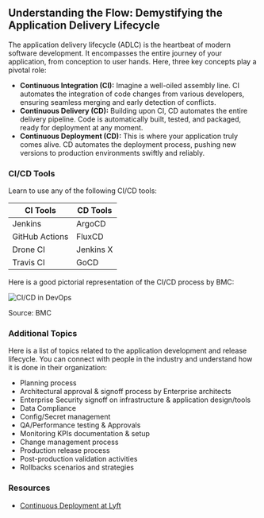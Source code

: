 ## Understanding the Flow: Demystifying the Application Delivery Lifecycle

The application delivery lifecycle (ADLC) is the heartbeat of modern software development. It encompasses the entire journey of your application, from conception to user hands. Here, three key concepts play a pivotal role:

- **Continuous Integration (CI):** Imagine a well-oiled assembly line. CI automates the integration of code changes from various developers, ensuring seamless merging and early detection of conflicts.
- **Continuous Delivery (CD):** Building upon CI, CD automates the entire delivery pipeline. Code is automatically built, tested, and packaged, ready for deployment at any moment.
- **Continuous Deployment (CD):** This is where your application truly comes alive. CD automates the deployment process, pushing new versions to production environments swiftly and reliably.

### CI/CD Tools

Learn to use any of the following CI/CD tools:

| CI Tools          | CD Tools     |
|-------------------|--------------|
| Jenkins           | ArgoCD       |
| GitHub Actions    | FluxCD       |
| Drone CI          | Jenkins X    |
| Travis CI         | GoCD         |

Here is a good pictorial representation of the CI/CD process by BMC:

![CI/CD in DevOps](link-to-image)

Source: BMC

### Additional Topics

Here is a list of topics related to the application development and release lifecycle. You can connect with people in the industry and understand how it is done in their organization:

- Planning process
- Architectural approval & signoff process by Enterprise architects
- Enterprise Security signoff on infrastructure & application design/tools
- Data Compliance
- Config/Secret management
- QA/Performance testing & Approvals
- Monitoring KPIs documentation & setup
- Change management process
- Production release process
- Post-production validation activities
- Rollbacks scenarios and strategies

### Resources

- [Continuous Deployment at Lyft](link-to-resource)


